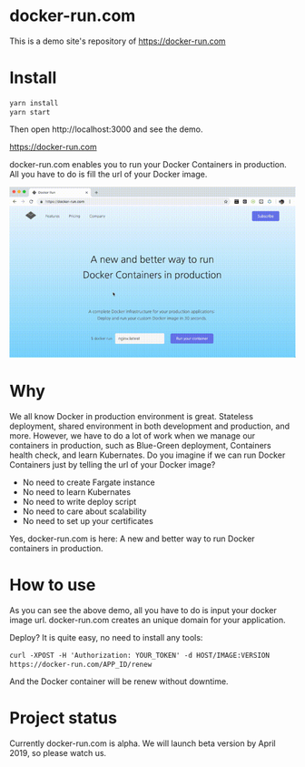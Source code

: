 # docker-run.com

This is a demo site's repository of https://docker-run.com

# Install

```
yarn install
yarn start
```

Then open http://localhost:3000 and see the demo.

https://docker-run.com

docker-run.com enables you to run your Docker Containers in production. All you have to do is fill the url of your Docker image.

![image](https://github.com/acro5piano/docker-run.com/blob/master/demo.gif)

# Why

We all know Docker in production environment is great. Stateless deployment, shared environment in both development and production, and more. However, we have to do a lot of work when we manage our containers in production, such as Blue-Green deployment, Containers health check, and learn Kubernates. Do you imagine if we can run Docker Containers just by telling the url of your Docker image?

- No need to create Fargate instance
- No need to learn Kubernates
- No need to write deploy script
- No need to care about scalability
- No need to set up your certificates

Yes, docker-run.com is here: A new and better way to run Docker containers in production.

# How to use

As you can see the above demo, all you have to do is input your docker image url. docker-run.com creates an unique domain for your application.

Deploy? It is quite easy, no need to install any tools:

```
curl -XPOST -H 'Authorization: YOUR_TOKEN' -d HOST/IMAGE:VERSION https://docker-run.com/APP_ID/renew
```

And the Docker container will be renew without downtime.

# Project status

Currently docker-run.com is alpha. We will launch beta version by April 2019, so please watch us.
